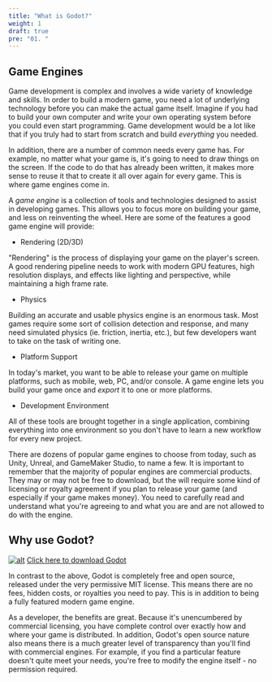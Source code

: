 ```yaml
---
title: "What is Godot?"
weight: 1
draft: true
pre: "01. "
---
```


## Game Engines

Game development is complex and involves a wide variety of knowledge and skills.
In order to build a modern game, you need a lot of underlying technology before
you can make the actual game itself. Imagine if you had to build your own
computer and write your own operating system before you could even start
programming. Game development would be a lot like that if you truly had to
start from scratch and build _everything_ you needed.

In addition, there are a number of common needs every game has. For example,
no matter what your game is, it's going to need to draw things on the screen.
If the code to do that has already been written, it makes more sense to reuse
it that to create it all over again for every game. This is where game engines
come in.

A _game engine_ is a collection of tools and technologies designed to assist in
developing games. This allows you to focus more on building your game,
and less on reinventing the wheel. Here are some of the features a good game
engine will provide:

* Rendering (2D/3D)

"Rendering" is the process of displaying your game on the player's screen. A
good rendering pipeline needs to work with modern GPU features, high resolution
displays, and effects like lighting and perspective, while maintaining a high
frame rate.

* Physics

Building an accurate and usable physics engine is an enormous task. Most games
require some sort of collision detection and response, and many need simulated
physics (ie. friction, inertia, etc.), but few developers want to take on the
task of writing one.

* Platform Support

In today's market, you want to be able to release your game on multiple platforms, such as mobile, web, PC, and/or console. A game engine lets you build your game once and _export_ it to one or more platforms.

* Development Environment

All of these tools are brought together in a single application, combining
everything into one environment so you don't have to learn a new workflow for
every new project.

There are dozens of popular game engines to choose from today, such as Unity,
Unreal, and GameMaker Studio, to name a few. It is important to remember that
the majority of popular engines are commercial products. They may or may not
be free to download, but the will require some kind of licensing or royalty
agreement if you plan to release your game (and especially if your game makes
money). You need to carefully read and understand what you're agreeing to and
what you are and are not allowed to do with the engine.

## Why use Godot?

[![alt](/godot_recipes/4.x/img/godot3_logo.png?width=250)](https://godotengine.org/)
[Click here to download Godot](https://godotengine.org/)

In contrast to the above, Godot is completely free and open source, released
under the very permissive MIT license. This means there are no fees, hidden
costs, or royalties you need to pay. This is in addition to being a fully
featured modern game engine.

As a developer, the benefits are great. Because it's unencumbered by commercial
licensing, you have complete control over exactly how and where your game is
distributed. In addition, Godot's open source nature also means there is a much
greater level of transparency than you'll find with commercial engines. For
example, if you find a particular feature doesn't quite meet your needs, you're
free to modify the engine itself - no permission required.
